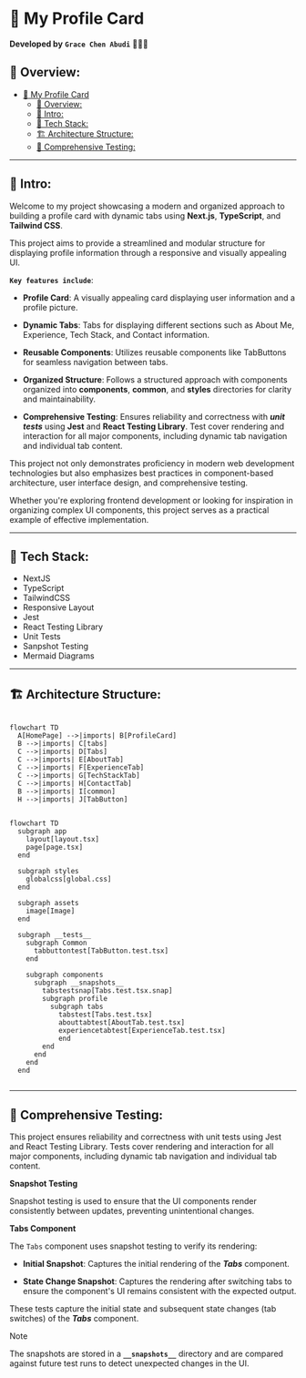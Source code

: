 # 📇 My Profile Card

**Developed by** **`Grace Chen Abudi`** 👩🏽‍💻

## 📣 Overview:

- [📇 My Profile Card](#-my-profile-card)
  - [📣 Overview:](#-overview)
  - [🔎 Intro:](#-intro)
  - [🧰 Tech Stack:](#-tech-stack)
  - [🏗️ Architecture Structure:](#️-architecture-structure)
  - [🧪 Comprehensive Testing:](#-comprehensive-testing)

---

## 🔎 Intro:

Welcome to my project showcasing a modern and organized approach to building a profile card with dynamic tabs using **Next.js**, **TypeScript**, and **Tailwind CSS**.

This project aims to provide a streamlined and modular structure for displaying profile information through a responsive and visually appealing UI.

**`Key features include`**:

- **Profile Card**: A visually appealing card displaying user information and a profile picture.

- **Dynamic Tabs**: Tabs for displaying different sections such as About Me, Experience, Tech Stack, and Contact information.

- **Reusable Components**: Utilizes reusable components like TabButtons for seamless navigation between tabs.

- **Organized Structure**: Follows a structured approach with components organized into **components**, **common**, and **styles** directories for clarity and maintainability.

- **Comprehensive Testing**: Ensures reliability and correctness with **_unit tests_** using **Jest** and **React Testing Library**. Test cover rendering and interaction for all major components, including dynamic tab navigation and individual tab content.

This project not only demonstrates proficiency in modern web development technologies but also emphasizes best practices in component-based architecture, user interface design, and comprehensive testing.

Whether you're exploring frontend development or looking for inspiration in organizing complex UI components, this project serves as a practical example of effective implementation.

---

## 🧰 Tech Stack:

- NextJS
- TypeScript
- TailwindCSS
- Responsive Layout
- Jest
- React Testing Library
- Unit Tests
- Sanpshot Testing
- Mermaid Diagrams

---

## 🏗️ Architecture Structure:

```mermaid

flowchart TD
  A[HomePage] -->|imports| B[ProfileCard]
  B -->|imports| C[tabs]
  C -->|imports| D[Tabs]
  C -->|imports| E[AboutTab]
  C -->|imports| F[ExperienceTab]
  C -->|imports| G[TechStackTab]
  C -->|imports| H[ContactTab]
  B -->|imports| I[common]
  H -->|imports| J[TabButton]

```

```mermaid

flowchart TD
  subgraph app
    layout[layout.tsx]
    page[page.tsx]
  end

  subgraph styles
    globalcss[global.css]
  end

  subgraph assets
    image[Image]
  end

  subgraph __tests__
    subgraph Common
      tabbuttontest[TabButton.test.tsx]
    end

    subgraph components
      subgraph __snapshots__
        tabstestsnap[Tabs.test.tsx.snap]
        subgraph profile
          subgraph tabs
            tabstest[Tabs.test.tsx]
            abouttabtest[AboutTab.test.tsx]
            experiencetabtest[ExperienceTab.test.tsx]
            end
        end
      end
    end
  end


```

---

## 🧪 Comprehensive Testing:

This project ensures reliability and correctness with unit tests using Jest and React Testing Library. Tests cover rendering and interaction for all major components, including dynamic tab navigation and individual tab content.

**Snapshot Testing**

Snapshot testing is used to ensure that the UI components render consistently between updates, preventing unintentional changes.

**Tabs Component**

The `Tabs` component uses snapshot testing to verify its rendering:

- **Initial Snapshot**: Captures the initial rendering of the **_Tabs_** component.

- **State Change Snapshot**: Captures the rendering after switching tabs to ensure the component's UI remains consistent with the expected output.

These tests capture the initial state and subsequent state changes (tab switches) of the **_Tabs_** component.

> [!NOTE]
> The snapshots are stored in a **`__snapshots__`** directory and are compared against future test runs to detect unexpected changes in the UI.
